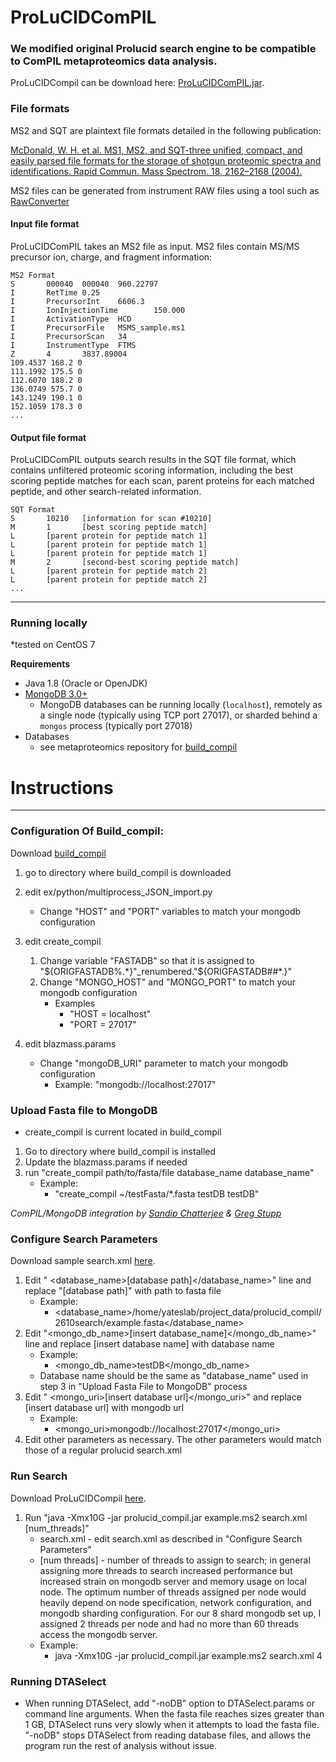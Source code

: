 # ProLuCIDComPIL


### We modified original Prolucid search engine to be compatible to ComPIL metaproteomics data analysis.

ProLuCIDCompil can be download here: [ProLuCIDComPIL.jar](http://fields.scripps.edu/prolucid_compil/download/prolucid_compil.jar).

### File formats

MS2 and SQT are plaintext file formats detailed in the following publication:

[McDonald, W. H. et al. MS1, MS2, and SQT-three unified, compact, and easily parsed file formats for the storage of shotgun proteomic spectra and identifications. Rapid Commun. Mass Spectrom. 18, 2162–2168 (2004).](http://dx.doi.org/10.1002/rcm.1603)

MS2 files can be generated from instrument RAW files using a tool such as  [RawConverter](http://fields.scripps.edu/rawconv/)

#### Input file format

ProLuCIDComPIL takes an MS2 file as input. MS2 files contain MS/MS precursor ion, charge, and fragment information:

```
MS2 Format
S       000040  000040  960.22797
I       RetTime 0.25
I       PrecursorInt    6606.3
I       IonInjectionTime        150.000
I       ActivationType  HCD
I       PrecursorFile   MSMS_sample.ms1
I       PrecursorScan   34
I       InstrumentType  FTMS
Z       4       3837.89004
109.4537 168.2 0
111.1992 175.5 0
112.6070 188.2 0
136.0749 575.7 0
143.1249 190.1 0
152.1059 178.3 0
...
```

#### Output file format

ProLuCIDComPIL outputs search results in the SQT file format, which contains unfiltered proteomic scoring information, including the best scoring peptide matches for each scan, parent proteins for each matched peptide, and other search-related information.

```
SQT Format
S       10210   [information for scan #10210]
M       1       [best scoring peptide match]
L       [parent protein for peptide match 1]
L       [parent protein for peptide match 1]
L       [parent protein for peptide match 1]
M       2       [second-best scoring peptide match]
L       [parent protein for peptide match 2]
L       [parent protein for peptide match 2]
...
```
----
### Running locally

*tested on CentOS 7

**Requirements**

* Java 1.8 (Oracle or OpenJDK)
* [MongoDB 3.0+](http://www.mongodb.org/)
    * MongoDB databases can be running locally (`localhost`), remotely as a single node (typically using TCP port 27017), or sharded behind a `mongos` process (typically port 27018)
* Databases
    * see metaproteomics repository for [build_compil](https://bitbucket.org/sulab/metaproteomics)
    
# Instructions

----

### Configuration Of Build_compil:
Download [build_compil](https://bitbucket.org/sulab/metaproteomics)
1. go to directory where build_compil is downloaded
2. edit ex/python/multiprocess_JSON_import.py
    * Change "HOST" and "PORT" variables to match your mongodb configuration

3. edit create_compil
    1. Change variable "FASTADB"  so that it is assigned to "${ORIGFASTADB%.*}"_renumbered."${ORIGFASTADB##*.}"
    2. Change "MONGO_HOST" and "MONGO_PORT" to match your mongodb configuration
        * Examples
            * "HOST = localhost"
            * "PORT = 27017" 
4. edit blazmass.params
    * Change "mongoDB_URI" parameter to match your mongodb configuration
        * Example: "mongodb://localhost:27017"



### Upload Fasta file to MongoDB
* create_compil is current located in build_compil
1. Go to directory where build_compil is installed
2. Update the blazmass.params if needed	
3. run "create_compil path/to/fasta/file database_name database_name"
	* Example: 
		* "create_compil ~/testFasta/*.fasta testDB testDB"

*ComPIL/MongoDB integration by [Sandip Chatterjee](http://www.scripps.edu/wolan) & [Greg Stupp](http://sulab.org/)*

### Configure Search Parameters
Download sample search.xml [here](http://fields.scripps.edu/prolucid_compil/download/search.xml).
1. Edit " <database_name>\[database path]</database_name>" line and replace "[database path]" with path to fasta file
	* Example:
		* <database_name>/home/yateslab/project_data/prolucid_compil/2610search/example.fasta</database_name>
2. Edit "<mongo_db_name>\[insert database_name]</mongo_db_name>" line and replace \[insert database name] with database name
	* Example:
		* <mongo_db_name>testDB</mongo_db_name>
	* Database name should be the same as "database_name" used in step 3 in "Upload Fasta File to MongoDB" process
3. Edit " <mongo_uri>\[insert database url]</mongo_uri>" and replace \[insert database url] with mongodb url
	* Example:
		* <mongo_uri>mongodb://localhost:27017</mongo_uri>
4. Edit other parameters as necessary. The other parameters would match those of a regular prolucid search.xml

###  Run Search
Download ProLuCIDCompil [here](http://fields.scripps.edu/prolucid_compil/download/prolucid_compil.jar).
1. Run "java -Xmx10G -jar prolucid_compil.jar example.ms2 search.xml [num_threads]"
	- search.xml - edit search.xml as described in "Configure Search Parameters"
	- [num threads] - number of threads to assign to search; in general assigning more threads to search increased performance but increased strain on mongodb server and memory usage on local node. The optimum number of threads assigned per node would heavily depend on node specification, network configuration, and mongodb sharding configuration. For our 8 shard mongodb set up, I assigned 2 threads per node and had no more than 60 threads access the mongodb server.
	- Example:
		- java -Xmx10G -jar prolucid_compil.jar example.ms2 search.xml 4
		
### Running DTASelect
* When running DTASelect, add "-noDB" option to DTASelect.params or command line arguments. When the fasta file reaches sizes greater than 1 GB, DTASelect runs very slowly when it attempts to load the fasta file.  "-noDB" stops DTASelect from reading database files, and allows the program run the rest of analysis without issue. 
	
	


